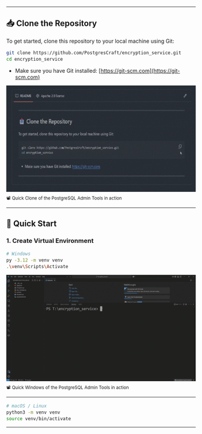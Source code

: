 
---

## 📥 Clone the Repository

To get started, clone this repository to your local machine using Git:

```bash
git clone https://github.com/PostgresCraft/encryption_service.git
cd encryption_service
```

- Make sure you have Git installed: [https://git-scm.com](https://git-scm.com)

<div align="center">
  <img src="screenshots/Clone.gif" alt="PostgreSQL Admin Tools Clone" width="600"/>
</div>
<sub>📽️ Quick Clone of the PostgreSQL Admin Tools in action</sub>

---

## 🚀 Quick Start
### 1. Create Virtual Environment
```bash
# Windows
py -3.12 -m venv venv
.\venv\Scripts\Activate
```
<div align="center">
  <img src="screenshots/Windows.gif" alt="PostgreSQL Admin Tools Windows" width="600"/>
</div>
<sub>📽️ Quick Windows of the PostgreSQL Admin Tools in action</sub>

---

```bash
# macOS / Linux
python3 -m venv venv
source venv/bin/activate
```

---
